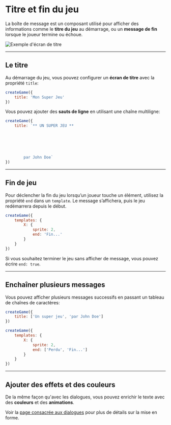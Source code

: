 <script>
import Aside from '../../../lib/ui/Doc/Aside.svelte'
import Emoji from '../../../lib/ui/Doc/Emoji.svelte'
</script>

# <Emoji src="🎬" /> Titre et fin du jeu

La boîte de message est un composant utilisé pour afficher des informations comme le **titre du jeu** au démarrage, ou un **message de fin** lorsque le joueur termine ou échoue.

<img src="/doc/title.png" alt="Exemple d'écran de titre" />

---

## <Emoji src="✏️" /> Le titre

Au démarrage du jeu, vous pouvez configurer un **écran de titre** avec la propriété `title`:

```js
createGame({
	title: 'Mon Super Jeu'
})
```

Vous pouvez ajouter des **sauts de ligne** en utilisant une chaîne multiligne:

```js
createGame({
	title: `** UN SUPER JEU **






        par John Doe`
})
```

---

## <Emoji src="🏁" /> Fin de jeu

Pour déclencher la fin du jeu lorsqu’un joueur touche un élément, utilisez la propriété `end` dans un `template`.
Le message s’affichera, puis le jeu redémarrera depuis le début.

```js
createGame({
	templates: {
		X: {
			sprite: 2,
			end: 'Fin...'
		}
	}
})
```

<Aside>

Si vous souhaitez terminer le jeu sans afficher de message, vous pouvez écrire `end: true`.

</Aside>

---

## <Emoji src="🪄" /> Enchaîner plusieurs messages

Vous pouvez afficher plusieurs messages successifs en passant un tableau de chaînes de caractères:

```js
createGame({
	title: ['Un super jeu', 'par John Doe']
})
```

```js
createGame({
	templates: {
		X: {
			sprite: 2,
			end: ['Perdu', 'Fin...']
		}
	}
})
```

---

## <Emoji src="💥" /> Ajouter des effets et des couleurs

De la même façon qu'avec les dialogues, vous pouvez enrichir le texte avec des **couleurs** et des **animations**.

<Aside>

Voir la [page consacrée aux dialogues](/fr/doc/world-building/dialogues#ajouter-des-effets-et-des-couleurs-au-texte) pour plus de détails sur la mise en forme.

</Aside>
